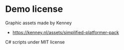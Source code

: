 # Demo license

Graphic assets made by Kenney

- <https://kenney.nl/assets/simplified-platformer-pack>

C# scripts under MIT license
